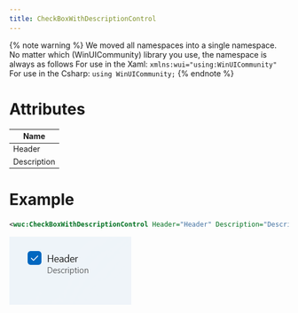```yaml
---
title: CheckBoxWithDescriptionControl
---
```


{% note warning %}
We moved all namespaces into a single namespace. No matter which (WinUICommunity) library you use, the namespace is always as follows
For use in the Xaml:
`xmlns:wui="using:WinUICommunity"`
For use in the Csharp:
`using WinUICommunity;`
{% endnote %}

# Attributes

| Name |
|-|
|Header|
|Description|

# Example

```xml
<wuc:CheckBoxWithDescriptionControl Header="Header" Description="Description"/>
```

![WinUICommunity](https://raw.githubusercontent.com/ghost1372/Resources/main/SettingsUI/Samples/CheckBoxWithDescriptionControl.png)
